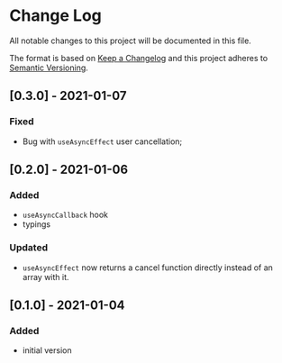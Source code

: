 # Change Log
All notable changes to this project will be documented in this file.

The format is based on [Keep a Changelog](http://keepachangelog.com/)
and this project adheres to [Semantic Versioning](http://semver.org/).

## [0.3.0] - 2021-01-07

### Fixed
- Bug with `useAsyncEffect` user cancellation;

## [0.2.0] - 2021-01-06

### Added 
- `useAsyncCallback` hook
- typings

### Updated
- `useAsyncEffect` now returns a cancel function directly instead of an array with it.

## [0.1.0] - 2021-01-04

### Added
- initial version
